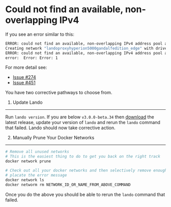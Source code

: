 Could not find an available, non-overlapping IPv4
=================================================

If you see an error similar to this:

```bash
ERROR: could not find an available, non-overlapping IPv4 address pool among the defaults to assign to the network
Creating network "landoproxyhyperion5000gandalfedition_edge" with driver "bridge"
ERROR: could not find an available, non-overlapping IPv4 address pool among the defaults to assign to the network
error:  Error: Error: 1
```

For more detail see:

  * [Issue #274](https://github.com/lando/lando/issues/274)
  * [Issue #451](https://github.com/lando/lando/issues/451)

You have two corrective pathways to choose from.

1. Update Lando
---------------

Run `lando version`. If you are below `v3.0.0-beta.34` then [download](https://github.com/lando/lando/releases) the latest release, update your version of `lando` and rerun the `lando` command that failed. Lando should now take corrective action.

2. Manually Prune Your Docker Networks
--------------------------------------

```bash
# Remove all unused networks
# This is the easiest thing to do to get you back on the right track
docker network prune

# Check out all your docker networks and then selectively remove enough to
# placate the error message
docker network ls
docker networm rm NETWORK_ID_OR_NAME_FROM_ABOVE_COMMAND
```

Once you do the above you should be able to rerun the `lando` command that failed.
